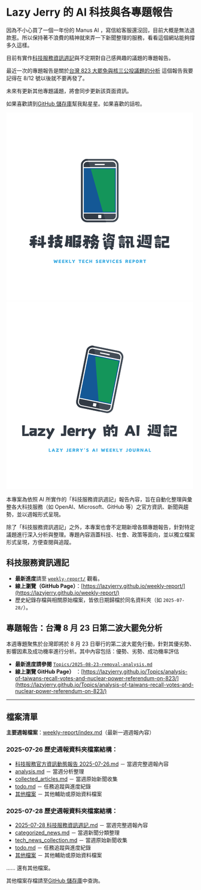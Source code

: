 # Lazy Jerry 的 AI 科技與各專題報告

因為不小心買了一個一年份的 Manus AI ，寫信給客服還沒回，目前大概是無法退款惹。所以保持著不浪費的精神就來弄一下新聞整理的服務，看看這個網站能夠撐多久這樣。

目前有實作[科技服務資訊週記](https://lazyjerry.github.io/weekly-report/)與不定期對自己感興趣的議題的專題報告。

最近一次的專題報告是關於[台灣 823 大罷免與核三公投議題的分析](https://lazyjerry.github.io/Topics/analysis-of-taiwans-recall-votes-and-nuclear-power-referendum-on-823/) 這個報告我要記得在 8/12 號以後就不要再發了。

未來有更新其他專題議題，將會同步更新該頁面資訊。

如果喜歡請到[GitHub 儲存庫](https://github.com/lazyjerry/lazyjerry.github.io/)幫我點星星。如果喜歡的話啦。

![專案代表圖（og image）](assets/og-image.png)
![專案代表圖2（og image）](assets/og-image2.png)

本專案為依照 AI 所實作的「科技服務資訊週記」報告內容，旨在自動化整理與彙整各大科技服務（如 OpenAI、Microsoft、GitHub 等）之官方資訊、新聞與趨勢，並以週報形式呈現。

除了「科技服務資訊週記」之外，本專案也會不定期新增各類專題報告，針對特定議題進行深入分析與整理。專題內容涵蓋科技、社會、政策等面向，並以獨立檔案形式呈現，方便查閱與追蹤。

## 科技服務資訊週記

- **最新進度**請至 [`weekly-report/`](./weekly-report/) 觀看。
- **線上瀏覽（GitHub Page）**：[https://lazyjerry.github.io/weekly-report/](https://lazyjerry.github.io/weekly-report/)
- 歷史紀錄存檔與相關原始檔案，皆依日期歸檔於同名資料夾（如 `2025-07-28/`）。

## 專題報告：台灣 8 月 23 日第二波大罷免分析

本週專題聚焦於台灣即將於 8 月 23 日舉行的第二波大罷免行動，針對其優劣勢、影響因素及成功機率進行分析。其中內容包括：優勢、劣勢、成功機率評估

- **最新進度請參閱** [`Topics/2025-08-23-removal-analysis.md`](./Topics/analysis-of-taiwans-recall-votes-and-nuclear-power-referendum-on-823/)
- **線上瀏覽 GitHub Page）** ：[https://lazyjerry.github.io/Topics/analysis-of-taiwans-recall-votes-and-nuclear-power-referendum-on-823/](https://lazyjerry.github.io/Topics/analysis-of-taiwans-recall-votes-and-nuclear-power-referendum-on-823/)

---

## 檔案清單

**主要週報檔案**：[weekly-report/index.md](/weekly-report/index.md)（最新一週週報內容）

### 2025-07-26 歷史週報資料夾檔案結構：

- [科技服務官方資訊動態報告 2025-07-26.md](/Tech/2025-07-26/%E7%A7%91%E6%8A%80%E6%9C%8D%E5%8B%99%E5%AE%98%E6%96%B9%E8%B3%87%E8%A8%8A%E5%8B%95%E6%85%8B%E5%A0%B1%E5%91%8A%202025-07-26.md) － 當週完整週報內容
- [analysis.md](/Tech/2025-07-26/analysis.md) － 當週分析整理
- [collected_articles.md](/Tech/2025-07-26/collected_articles.md) － 當週原始新聞收集
- [todo.md](/Tech/2025-07-26/todo.md) － 任務追蹤與進度紀錄
- [其他檔案](https://github.com/lazyjerry/lazyjerry.github.io/tree/master/Tech/2025-07-26) － 其他輔助或原始資料檔案

### 2025-07-28 歷史週報資料夾檔案結構：

- [2025-07-28 科技服務資訊週記.md](/Tech/2025-07-28/2025-07-28%20%E7%A7%91%E6%8A%80%E6%9C%8D%E5%8B%99%E8%B3%87%E8%A8%8A%E9%80%B1%E8%A8%98.md) － 當週完整週報內容
- [categorized_news.md](/Tech/2025-07-28/categorized_news.md) － 當週新聞分類整理
- [tech_news_collection.md](/Tech/2025-07-28/tech_news_collection.md) － 當週原始新聞收集
- [todo.md](/Tech/2025-07-28/todo.md) － 任務追蹤與進度紀錄
- [其他檔案](https://github.com/lazyjerry/lazyjerry.github.io/tree/master/Tech/2025-07-28) － 其他輔助或原始資料檔案

...... 還有其他檔案。

其他檔案存檔請至[GitHub 儲存庫](https://github.com/lazyjerry/lazyjerry.github.io/)中查詢。
